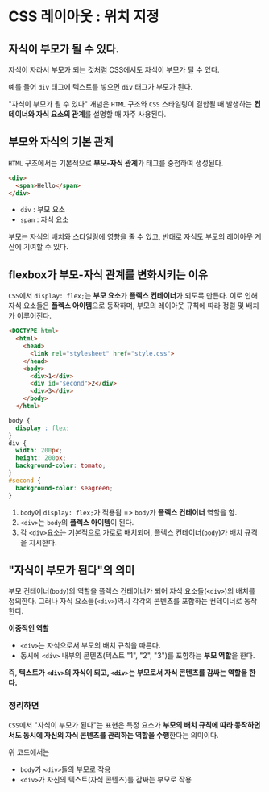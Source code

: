 <h1>CSS 레이아웃 : 위치 지정</h1>

## 자식이 부모가 될 수 있다.

자식이 자라서 부모가 되는 것처럼 CSS에서도 자식이 부모가 될 수 있다.

예를 들어 `div` 태그에 텍스트를 넣으면 `div` 태그가 부모가 된다. 

"자식이 부모가 될 수 있다" 개념은 `HTML` 구조와 `CSS` 스타일링이 결합될 때 발생하는 **컨테이너와 자식 요소의 관계**를 설명할 때 자주 사용된다.


## 부모와 자식의 기본 관계

`HTML` 구조에서는 기본적으로 **부모-자식 관계**가 태그를 중첩하여 생성된다.

```html
<div>
  <span>Hello</span>
</div>
```

- `div` : 부모 요소
- `span` : 자식 요소

부모는 자식의 배치와 스타일링에 영향을 줄 수 있고, 반대로 자식도 부모의 레이아웃 계산에 기여할 수 있다.

## flexbox가 부모-자식 관계를 변화시키는 이유

`CSS`에서 `display: flex;`는 **부모 요소**가 **플렉스 컨테이너**가 되도록 만든다. 이로 인해 자식 요소들은 **플렉스 아이템**으로 동작하며, 부모의 레이아웃 규칙에 따라 정렬 및 배치가 이루어진다.

```html
<DOCTYPE html>
  <html>
    <head>
      <link rel="stylesheet" href="style.css">
    </head>
    <body>
      <div>1</div>
      <div id="second">2</div>
      <div>3</div>
    </body>
  </html>
  ```

```css
body {
  display : flex;
}
div {
  width: 200px;
  height: 200px;
  background-color: tomato;
}
#second {
  background-color: seagreen;
}
```

1. `body`에 `display: flex;`가 적용됨 => `body`가 **플렉스 컨테이너** 역할을 함.
2. `<div>`는 `body`의 **플렉스 아이템**이 된다.
3. 각 `<div>`요소는 기본적으로 가로로 배치되며, 플렉스 컨테이너(`body`)가 배치 규격을 지시한다.


## "자식이 부모가 된다"의 의미

부모 컨테이너(`body`)의 역할을 플렉스 컨테이너가 되어 자식 요소들(`<div>`)의 배치를 정의한다. 그러나 자식 요소들(`<div>`)역시 각각의 콘텐츠를 포함하는 컨테이너로 동작한다.

**이중적인 역할**
- `<div>`는 자식으로서 부모의 배치 규칙을 따른다.
- 동시에 `<div>` 내부의 콘텐츠(텍스트 "1", "2", "3")를 포함하는 **부모 역할**을 한다.

즉, **텍스트가 `<div>`의 자식이 되고, `<div>`는 부모로서 자식 콘텐츠를 감싸는 역할을 한다.**

### 정리하면

`CSS`에서 "자식이 부모가 된다"는 표현은 특정 요소가 **부모의 배치 규칙에 따라 동작하면서도 동시에 자신의 자식 콘텐츠를 관리하는 역할을 수행**한다는 의미이다.

위 코드에서는
- `body`가 `<div>`들의 부모로 작용
- `<div>`가 자신의 텍스트(자식 콘텐츠)를 감싸는 부모로 작용